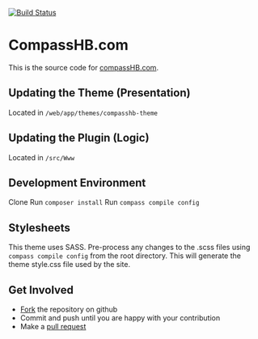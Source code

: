 [![Build Status](https://travis-ci.org/CompassHB/compasshb.com.svg)](https://travis-ci.org/CompassHB/compasshb.com)
# CompassHB.com
This is the source code for [compassHB.com](http://www.compasshb.com/).
## Updating the Theme (Presentation)
Located in `/web/app/themes/compasshb-theme`
## Updating the Plugin (Logic)
Located in `/src/Www`
## Development Environment
Clone
Run `composer install`
Run `compass compile config`
## Stylesheets
This theme uses SASS. Pre-process any changes to the .scss files using `compass compile config` from the root directory. This will generate the theme style.css file used by the site.
## Get Involved
* [Fork](https://help.github.com/articles/fork-a-repo/) the repository on github
* Commit and push until you are happy with your contribution
* Make a [pull request](https://help.github.com/articles/using-pull-requests/)